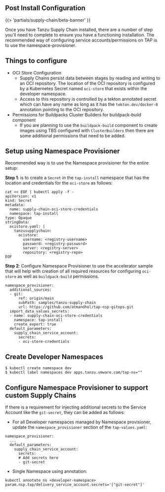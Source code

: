## Post Install Configuration

{{> 'partials/supply-chain/beta-banner' }}

Once you have Tanzu Supply Chain installed, there are a number of step you'll need to complete to ensure 
you have a functioning installation. The recommended way of configuring service accounts/permissions on TAP is to use the namespace-provisioner.

## Things to configure

* OCI Store Configuration
  * Supply Chains persist data between stages by reading and writing to an OCI repository.  The location of the OCI repository is configured by a Kubernetes Secret named `oci-store` that exists within the developer namespace. 
  * Access to this repository is controlled by a tekton annotated secret which can have any name as long as it has the `tekton.dev/docker-0` annotation pointing to the OCI repository.
* Permissions for Buildpacks Cluster Builders for buildpack-build component
  * If you are planning to use the `buildpack-build` component to create images using TBS configured with `ClusterBuilders` then there are some additional permissions that need to be added.

## Setup using Namespace Provisioner
Recommended way is to use the Namespace provisioner for the entire setup:

**Step 1**: is to create a `Secret` in the `tap-install` namespace that has the location and credentials for the `oci-store` as follows:

```
cat << EOF | kubectl apply -f -
apiVersion: v1
kind: Secret
metadata:
  name: supply-chain-oci-store-credentials
  namespace: tap-install
type: Opaque
stringData:
  ocistore.yaml: |
    tanzusupplychain:
      ocistore:
        username: <registry-username>
        password: <registry-password>
        server: <registry-server>
        repository: <registry-repo>
EOF
```

**Step 2**: Configure Namespace Provisioner to use the accelerator sample that will help with creation of all required resources for configuring `oci-store` as well as `buildpack-build` permissions.

```
namespace_provisioner:
  additional_sources:
  - git:
      ref: origin/main
      subPath: samples/tanzu-supply-chain
      url: https://github.com/atmandhol/tap-nsp-gitops.git
  import_data_values_secrets:
  - name: supply-chain-oci-store-credentials
    namespace: tap-install
    create_export: true
  default_parameters:
    supply_chain_service_account:
      secrets:
      - oci-store-credentials
```

## Create Developer Namespaces
```
$ kubectl create namespace dev
$ kubectl label namespaces dev apps.tanzu.vmware.com/tap-ns=""
```

## Configure Namespace Provisioner to support custom Supply Chains
If there is a requirement for injecting additional secrets to the Service Account like the `git-secret`, they can be added as follows:

* For all Developer namespaces managed by Namespace provisioner, update the `namespace_provisioner` section of the `tap-values.yaml`:

```
namespace_provisioner:
  ...
  default_parameters:
    supply_chain_service_account:
      secrets:
      # Add secrets here
      - git-secret
```

* Single Namespace using annotation:

```
kubectl annotate ns <developer-namespace> param.nsp.tap/delivery_service_account.secrets='["git-secret"]'
```


